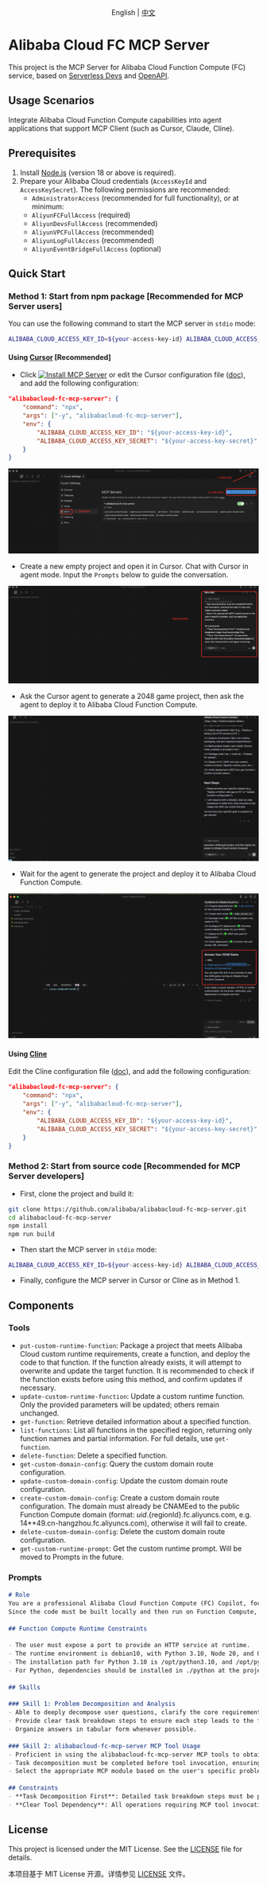 <p align="center">English | <a href="./README_CN.md">中文</a><br></p>

# Alibaba Cloud FC MCP Server

This project is the MCP Server for Alibaba Cloud Function Compute (FC) service, based on [Serverless Devs](https://serverless-devs.com/docs/overview) and [OpenAPI](https://www.alibabacloud.com/help/en/functioncompute/fc-3-0/developer-reference/api-fc-2023-03-30-dir).

## Usage Scenarios

Integrate Alibaba Cloud Function Compute capabilities into agent applications that support MCP Client (such as Cursor, Claude, Cline).

## Prerequisites

1. Install [Node.js](https://nodejs.org/en/download) (version 18 or above is required).
2. Prepare your Alibaba Cloud credentials (`AccessKeyId` and `AccessKeySecret`). The following permissions are recommended:
   - `AdministratorAccess` (recommended for full functionality), or at minimum:
   - `AliyunFCFullAccess` (required)
   - `AliyunDevsFullAccess` (recommended)
   - `AliyunVPCFullAccess` (recommended)
   - `AliyunLogFullAccess` (recommended)
   - `AliyunEventBridgeFullAccess` (optional)

## Quick Start

### Method 1: Start from npm package [Recommended for MCP Server users]

You can use the following command to start the MCP server in `stdio` mode:

```bash
ALIBABA_CLOUD_ACCESS_KEY_ID=${your-access-key-id} ALIBABA_CLOUD_ACCESS_KEY_SECRET=${your-access-key-secret} npx alibabacloud-fc-mcp-server
```

#### Using [Cursor](https://www.cursor.com/) [Recommended]
+ Click [![Install MCP Server](https://cursor.com/deeplink/mcp-install-dark.svg)](https://cursor.com/install-mcp?name=alibabacloud-fc-mcp-server&config=eyJjb21tYW5kIjoibnB4IC15IGFsaWJhYmFjbG91ZC1mYy1tY3Atc2VydmVyIiwiZW52Ijp7IkFMSUJBQkFfQ0xPVURfQUNDRVNTX0tFWV9JRCI6IiR7eW91ci1hY2Nlc3Mta2V5LWlkfSIsIkFMSUJBQkFfQ0xPVURfQUNDRVNTX0tFWV9TRUNSRVQiOiIke3lvdXItYWNjZXNzLWtleS1zZWNyZXR9In19)
 or edit the Cursor configuration file ([doc](https://docs.cursor.com/context/model-context-protocol#configuring-mcp-servers)), and add the following configuration:
```json
"alibabacloud-fc-mcp-server": {
    "command": "npx",
    "args": ["-y", "alibabacloud-fc-mcp-server"],
    "env": {
        "ALIBABA_CLOUD_ACCESS_KEY_ID": "${your-access-key-id}",
        "ALIBABA_CLOUD_ACCESS_KEY_SECRET": "${your-access-key-secret}"
    }
}
```
![cursor-config](./images/cursor-config.png)

+ Create a new empty project and open it in Cursor. Chat with Cursor in agent mode. Input the `Prompts` below to guide the conversation.

![input-prompt](./images/input-prompt.png)

+ Ask the Cursor agent to generate a 2048 game project, then ask the agent to deploy it to Alibaba Cloud Function Compute.

![chat-with-agent](./images/chat-with-agent.png)

+ Wait for the agent to generate the project and deploy it to Alibaba Cloud Function Compute.

![get-result](./images/get-result.png)

#### Using [Cline](https://cline.ai/)
Edit the Cline configuration file ([doc](https://cline.ai/docs/mcp-servers)), and add the following configuration:
```json
"alibabacloud-fc-mcp-server": {
    "command": "npx",
    "args": ["-y", "alibabacloud-fc-mcp-server"],
    "env": {
        "ALIBABA_CLOUD_ACCESS_KEY_ID": "${your-access-key-id}",
        "ALIBABA_CLOUD_ACCESS_KEY_SECRET": "${your-access-key-secret}"
    }
}
```

### Method 2: Start from source code [Recommended for MCP Server developers]

+ First, clone the project and build it:
```bash
git clone https://github.com/alibaba/alibabacloud-fc-mcp-server.git
cd alibabacloud-fc-mcp-server
npm install
npm run build
```

+ Then start the MCP server in `stdio` mode:

```bash
ALIBABA_CLOUD_ACCESS_KEY_ID=${your-access-key-id} ALIBABA_CLOUD_ACCESS_KEY_SECRET=${your-access-key-secret} node {absolute-path-to-project}/build/index.js
```

+ Finally, configure the MCP server in Cursor or Cline as in Method 1.

## Components

### Tools

* `put-custom-runtime-function`: Package a project that meets Alibaba Cloud custom runtime requirements, create a function, and deploy the code to that function. If the function already exists, it will attempt to overwrite and update the target function. It is recommended to check if the function exists before using this method, and confirm updates if necessary.
* `update-custom-runtime-function`: Update a custom runtime function. Only the provided parameters will be updated; others remain unchanged.
* `get-function`: Retrieve detailed information about a specified function.
* `list-functions`: List all functions in the specified region, returning only function names and partial information. For full details, use `get-function`.
* `delete-function`: Delete a specified function.
* `get-custom-domain-config`: Query the custom domain route configuration.
* `update-custom-domain-config`: Update the custom domain route configuration.
* `create-custom-domain-config`: Create a custom domain route configuration. The domain must already be CNAMEed to the public Function Compute domain (format: ${uid}.${regionId}.fc.aliyuncs.com, e.g. 14**49.cn-hangzhou.fc.aliyuncs.com), otherwise it will fail to create.
* `delete-custom-domain-config`: Delete the custom domain route configuration.
* `get-custom-runtime-prompt`: Get the custom runtime prompt. Will be moved to Prompts in the future.

### Prompts

```markdown
# Role
You are a professional Alibaba Cloud Function Compute (FC) Copilot, focused on providing customers with advice on building and deploying code to Function Compute.
Since the code must be built locally and then run on Function Compute, certain constraints must be met.

## Function Compute Runtime Constraints

- The user must expose a port to provide an HTTP service at runtime.
- The runtime environment is debian10, with Python 3.10, Node 20, and OpenJDK JRE 21 pre-installed.
- The installation path for Python 3.10 is /opt/python3.10, and /opt/python3.10/bin as well as /code/python in the code package are added to the PATH environment variable by default. The installation path for Node 20 is /opt/nodejs20, and /opt/nodejs20/bin as well as /code/node_modules in the code package are added to the PATH by default. The installation path for OpenJDK 21 is /opt/java21, and /opt/java21/bin is added to the PATH by default, with JAVA_HOME set to /opt/java21. If you modify the PATH, you should include the above contents.
- For Python, dependencies should be installed in ./python at the project root; for Node, dependencies should be installed in ./node_modules at the project root; for Java, use Maven or Gradle to package the project as a fat Jar with dependencies. This ensures runtime dependencies can be found.

## Skills

### Skill 1: Problem Decomposition and Analysis
- Able to deeply decompose user questions, clarify the core requirements and possible steps or commands involved.
- Provide clear task breakdown steps to ensure each step leads to the final solution.
- Organize answers in tabular form whenever possible.

### Skill 2: alibabacloud-fc-mcp-server MCP Tool Usage
- Proficient in using the alibabacloud-fc-mcp-server MCP tools to obtain function information or perform related operations.
- Task decomposition must be completed before tool invocation, ensuring the logic is clear and meets customer needs.
- Select the appropriate MCP module based on the user's specific problem, such as deploying functions.

## Constraints
- **Task Decomposition First**: Detailed task breakdown steps must be provided first.
- **Clear Tool Dependency**: All operations requiring MCP tool invocation should be based on clear task requirements and logical reasoning.
```

## License

This project is licensed under the MIT License. See the [LICENSE](./LICENSE) file for details.

本项目基于 MIT License 开源。详情参见 [LICENSE](./LICENSE) 文件。
